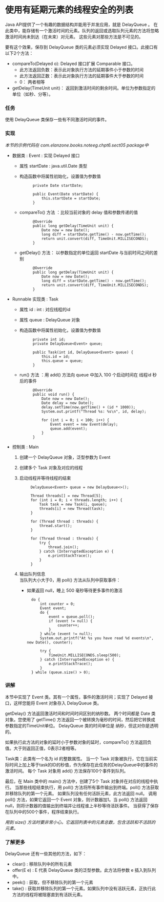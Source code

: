 使用有延期元素的线程安全的列表
====

Java API提供了一个有趣的数据结构并能用于并发应用，就是 DelayQueue 。
在此类中，能存储有一个激活时间的元素。队列的返回或选取队列元素的方法将忽略激活时间尚未到达（在未来）对元素。
这些元素对那些方法是不可见的。

要有这个效果，保存到 DelayQueue 类的元素必须实现 Delayed 接口。此接口有以下2个方法：

* compareTo(Delayed o): Delayed 接口扩展 Comparable 接口。
    * 此方法返回负数：表示此对象执行方法的延期事件小于参数的时间
    * 此方法返回正数：表示此对象执行方法的延期事件大于参数的时间
    * 0： 两者相等
* getDelay(TimeUnit unit)： 返回到激活时间的剩余时间。单位为参数指定的单位（如秒、分等）。


### 任务

使用 DelayQueue 类保存一些有不同激活时间的事件。


### 实现

*本节的示例代码在 com.elanzone.books.noteeg.chpt6.sect05 package中*


* 数据类 : Event : 实现 Delayed 接口

    * 属性 startDate : java.util.Date 类型
    * 构造函数中将属性初始化，设置值为参数值

                private Date startDate;

                public Event(Date startDate) {
                    this.startDate = startDate;
                }

    * compareTo() 方法 ：比较当前对象的 delay 值和参数传递的值

                @Override
                public long getDelay(TimeUnit unit) {
                    Date now = new Date();
                    long diff = startDate.getTime() - now.getTime();
                    return unit.convert(diff, TimeUnit.MILLISECONDS);
                }

    * getDelay() 方法： 以参数指定的单位返回 startDate 与当前时间之间的差别

                @Override
                public long getDelay(TimeUnit unit) {
                    Date now = new Date();
                    long diff = startDate.getTime() - now.getTime();
                    return unit.convert(diff, TimeUnit.MILLISECONDS);
                }


* Runnable 实现类 : Task

    * 属性 id : int : 对应线程的id
    * 属性 queue : DelayQueue<Event> 对象
    * 构造函数中将属性初始化，设置值为参数值

                private int id;
                private DelayQueue<Event> queue;

                public Task(int id, DelayQueue<Event> queue) {
                    this.id = id;
                    this.queue = queue;
                }

    * run() 方法 ：用 add() 方法向 queue 中加入 100 个启动时间在 线程id 秒后的事件

                @Override
                public void run() {
                    Date now = new Date();
                    Date delay = new Date();
                    delay.setTime(now.getTime() + (id * 1000));
                    System.out.printf("Thread %s: %s\n", id, delay);

                    for (int i = 0; i < 100; i++) {
                        Event event = new Event(delay);
                        queue.add(event);
                    }
                }

* 控制类 : Main

    1. 创建一个 DelayQueue 对象，泛型参数为 Event
    2. 创建多个 Task 对象及对应的线程
    3. 启动线程并等待线程的结束

                DelayQueue<Event> queue = new DelayQueue<>();

                Thread threads[] = new Thread[5];
                for (int i = 0; i < threads.length; i++) {
                    Task task = new Task(i, queue);
                    threads[i] = new Thread(task);
                }

                for (Thread thread : threads) {
                    thread.start();
                }

                for (Thread thread : threads) {
                    try {
                        thread.join();
                    } catch (InterruptedException e) {
                        e.printStackTrace();
                    }
                }

    4. 输出队列信息
        <br/>
        当队列大小大于0，用 poll() 方法从队列中获取事件：
        * 如果返回 null，睡上 500 毫秒等待更多事件的激活

                do {
                    int counter = 0;
                    Event event;
                    do {
                        event = queue.poll();
                        if (event != null) {
                            counter++;
                        }
                    } while (event != null);
                    System.out.printf("At %s you have read %d events\n", new Date(), counter);

                    try {
                        TimeUnit.MILLISECONDS.sleep(500);
                    } catch (InterruptedException e) {
                        e.printStackTrace();
                    }
                } while (queue.size() > 0);



### 讲解

本节中实现了 Event 类。其有一个属性，事件的激活时间；实现了 Delayed 接口，这样您能将 Event 对象存入 DelayQueue 类。

getDelay() 方法返回激活时间和时间时间区别的纳秒数。
两个时间都是 Date 类对象。您使用了 getTime() 方法返回一个被转换为毫秒的时间，然后把它转换成参数指定的TimeUnit单位。
DelayQueue 类的时间单位是 纳秒，但这对你是透明的。

如果执行此方法的对象的延时小于参数对象的延时，compareTo() 方法返回负值。大于则返回正值，0表示2者相等。

Task类：此类有一个名为 id 的整数属性。
当一个 Task 对象被执行，它在当前实际时间上加上等于task的ID的秒值，作为保存在此任务的DelayQueue中的事件的激活时间。
每个 Task 对象用 add() 方法保存100个事件到队列。

最后，在 Main 类中的 main() 方法中，创建了5个 Task 对象并在对应的线程中执行。
当那些线程结束执行，用 poll() 方法将所有事件输出到终端。poll() 方法获取并移除队列的第一个元素。
如果队列没有任何活跃元素，此方法返回 null。
调用 poll() 方法，如果它返回一个 Event 对象，则计数器加1。当 poll() 方法返回 null，则将计数器的值输出到终端并让线程谁上半秒等待活跃事件。
当获得了保存在队列中的500个事件，程序结束执行。

*用到 size() 方法时要非常小心。它返回列表中的元素总数，包含活跃和不活跃的元素。*


### 了解更多

DelayQueue 还有一些其他的方法，如下：

* clear() : 移除队列中的所有元素
* offer(E e) : E 代表 DelayQueue 类的泛型参数。此方法将参数 e 插入到队列中。
* peek() : 获取，但不移除队列的第一个元素
* take() : 获取并移除队列的第一个元素。如果队列中没有活跃元素，正执行此方法的线程将被阻塞直到有活跃元素。


